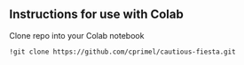 ## Instructions for use with Colab

Clone repo into your Colab notebook
```shell
!git clone https://github.com/cprimel/cautious-fiesta.git
```